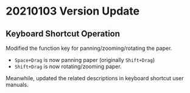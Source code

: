 # 20210103 Version Update

## Keyboard Shortcut Operation

Modified the function key for panning/zooming/rotating the paper.

* `Space+Drag` is now panning paper (originally `Shift+Drag`)
* `Shift+Drag` is now rotating/zooming paper.

Meanwhile, updated the related descriptions in keyboard shortcut user manuals.